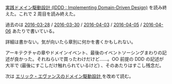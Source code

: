 [実践ドメイン駆動設計 (IDDD : Implementing Domain-Driven Design)](http://www.amazon.co.jp/dp/B00UX9VJGW/) を読み終えた。これで 2 周目を読み終えた。

過去のは [2016-03-28][] / [2016-03-30][] / [2016-04-03][] / [2016-04-05][] / [2016-04-06][] あたりで書いている。

詳細は書かない。気が向いたら章別に何かを書くかもしれない。

アーキテクチャの章やドメインイベント、最後のイベントソーシングまわりの記述が良かった。それねらいで買ったわけだけど……。OO 前提の DDD の記述が大半で (最後にすこしだけ触れられているけど) 、そのあたりはすこし残念だ。

次は [エリック・エヴァンスのドメイン駆動設計 ](http://www.amazon.co.jp/dp/B00GRKD6XU/) を改めて読む。

[2016-03-28]: http://blog.bouzuya.net/2016/03/28/
[2016-03-30]: http://blog.bouzuya.net/2016/03/30/
[2016-04-03]: http://blog.bouzuya.net/2016/04/03/
[2016-04-05]: http://blog.bouzuya.net/2016/04/05/
[2016-04-06]: http://blog.bouzuya.net/2016/04/06/
